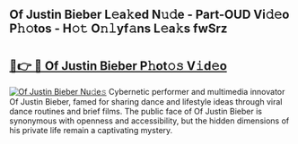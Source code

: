## Of Justin Bieber L𝚎a𝚔ed N𝚞𝚍e - Part-OUD Vi𝚍𝚎o P𝚑𝚘tos - H𝚘𝚝 O𝚗𝚕yf𝚊ns L𝚎a𝚔s fwSrz

# <h2><a href="http://kfdo4d.oniu.top/?m=Of+Justin+Bieber">🔗👉 🔴 Of Justin Bieber P𝚑ot𝚘𝚜 V𝚒d𝚎o</a></h2>

[![Of Justin Bieber Nu𝚍e𝚜](https://i.imgur.com/0qMVB7G.gif)](http://kfdo4d.oniu.top/?m=Of+Justin+Bieber)
Cybernetic performer and multimedia innovator Of Justin Bieber, famed for sharing dance and lifestyle ideas through viral dance routines and brief films. The public face of Of Justin Bieber is synonymous with openness and accessibility, but the hidden dimensions of his private life remain a captivating mystery.  
